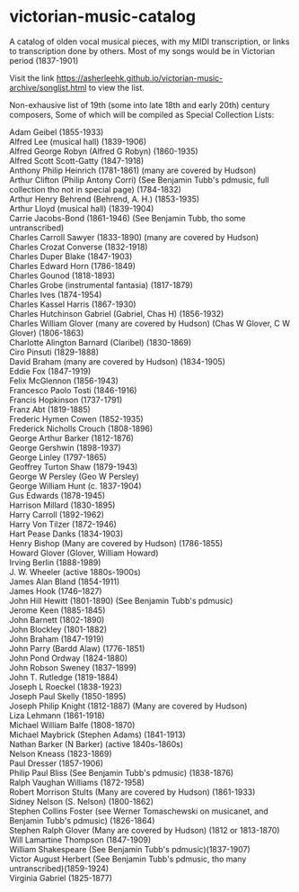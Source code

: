 # victorian-music-catalog
A catalog of olden vocal musical pieces, with my MIDI transcription, or links to transcription done by others. Most of my songs would be in Victorian period (1837-1901)

Visit the link https://asherleehk.github.io/victorian-music-archive/songlist.html to view the list.

Non-exhausive list of 19th (some into late 18th and early 20th) century composers,
Some of which will be compiled as Special Collection Lists:

Adam Geibel (1855-1933)<br>
Alfred Lee (musical hall) (1839-1906)<br>
Alfred George Robyn (Alfred G Robyn) (1860-1935)<br>
Alfred Scott Scott-Gatty (1847-1918)<br>
Anthony Philip Heinrich (1781-1861) (many are covered by Hudson) <br>
Arthur Clifton (Philip Antony Corri) (See Benjamin Tubb's pdmusic, full collection tho not in special page) (1784-1832) <br>
Arthur Henry Behrend (Behrend, A. H.) (1853-1935)<br>
Arthur Lloyd (musical hall) (1839-1904)<br>
Carrie Jacobs-Bond (1861-1946) (See Benjamin Tubb, tho some untranscribed)<br>
Charles Carroll Sawyer (1833-1890) (many are covered by Hudson) <br>
Charles Crozat Converse (1832-1918)<br>
Charles Duper Blake (1847-1903)<br>
Charles Edward Horn (1786-1849)<br>
Charles Gounod (1818-1893)<br>
Charles Grobe (instrumental fantasia) (1817-1879)<br>
Charles Ives (1874-1954) <br>
Charles Kassel Harris (1867-1930) <br>
Charles Hutchinson Gabriel (Gabriel, Chas H) (1856-1932)<br>
Charles William Glover (many are covered by Hudson) (Chas W Glover, C W Glover) (1806-1863) <br>
Charlotte Alington Barnard (Claribel) (1830-1869)<br>
Ciro Pinsuti (1829-1888) <br>
David Braham (many are covered by Hudson) (1834-1905)<br>
Eddie Fox (1847-1919)<br>
Felix McGlennon (1856-1943)<br>
Francesco Paolo Tosti (1846-1916)<br>
Francis Hopkinson (1737-1791)<br>
Franz Abt (1819-1885)<br>
Frederic Hymen Cowen (1852-1935)<br>
Frederick Nicholls Crouch (1808-1896)<br>
George Arthur Barker (1812-1876)<br>
George Gershwin (1898-1937)<br>
George Linley (1797-1865)<br>
Geoffrey Turton Shaw (1879-1943)<br>
George W Persley (Geo W Persley)<br>
George William Hunt (c. 1837-1904)<br>
Gus Edwards (1878-1945)<br>
Harrison Millard (1830-1895)<br>
Harry Carroll (1892-1962)<br>
Harry Von Tilzer (1872-1946)<br>
Hart Pease Danks (1834-1903)<br>
Henry Bishop (Many are covered by Hudson) (1786-1855)<br>
Howard Glover (Glover, William Howard)<br>
Irving Berlin (1888-1989)<br>
J. W. Wheeler (active 1880s-1900s)<br>
James Alan Bland (1854-1911)<br>
James Hook (1746–1827)<br>
John Hill Hewitt (1801-1890) (See Benjamin Tubb's pdmusic)<br>
Jerome Keen (1885-1845)<br>
John Barnett (1802-1890)<br>
John Blockley (1801-1882)<br>
John Braham (1847-1919)<br>
John Parry (Bardd Alaw) (1776-1851)<br>
John Pond Ordway (1824-1880)<br>
John Robson Sweney (1837-1899)<br>
John T. Rutledge (1819-1884)<br>
Joseph L Roeckel (1838-1923)<br>
Joseph Paul Skelly (1850-1895)<br>
Joseph Philip Knight (1812-1887) (Many are covered by Hudson)<br>
Liza Lehmann (1861-1918)<br>
Michael William Balfe (1808-1870)<br>
Michael Maybrick (Stephen Adams) (1841-1913)<br>
Nathan Barker (N Barker) (active 1840s-1860s) <br>
Nelson Kneass (1823-1869)<br>
Paul Dresser (1857-1906)<br>
Philip Paul Bliss (See Benjamin Tubb's pdmusic) (1838-1876)<br>
Ralph Vaughan Williams (1872-1958)<br>
Robert Morrison Stults (Many are covered by Hudson) (1861-1933) <br>
Sidney Nelson (S. Nelson) (1800-1862)<br>
Stephen Collins Foster (see Werner Tomaschewski on musicanet, and Benjamin Tubb's pdmusic) (1826-1864)<br>
Stephen Ralph Glover (Many are covered by Hudson) (1812 or 1813-1870)<br>
Will Lamartine Thompson (1847-1909)<br>
William Shakespeare (See Benjamin Tubb's pdmusic)(1837-1907)<br>
Victor August Herbert (See Benjamin Tubb's pdmusic, tho many untranscribed)(1859-1924)<br>
Virginia Gabriel (1825-1877)<br>
